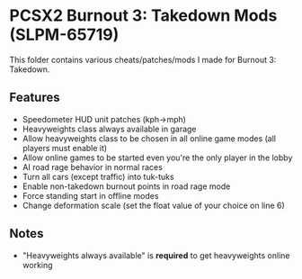 # PCSX2 Burnout 3: Takedown Mods (SLPM-65719)

This folder contains various cheats/patches/mods I made for Burnout 3: Takedown.

## Features
- Speedometer HUD unit patches (kph->mph)
- Heavyweights class always available in garage
- Allow heavyweights class to be chosen in all online game modes (all players must enable it)
- Allow online games to be started even you're the only player in the lobby
- AI road rage behavior in normal races
- Turn all cars (except traffic) into tuk-tuks
- Enable non-takedown burnout points in road rage mode
- Force standing start in offline modes
- Change deformation scale (set the float value of your choice on line 6)

## Notes
- "Heavyweights always available" is **required** to get heavyweights online working
